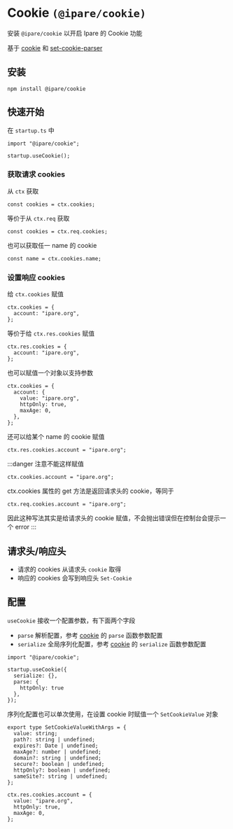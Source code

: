 # Cookie `(@ipare/cookie)`

安装 `@ipare/cookie` 以开启 Ipare 的 Cookie 功能

基于 [cookie](https://github.com/jshttp/cookie) 和 [set-cookie-parser](https://github.com/nfriedly/set-cookie-parser)

## 安装

```
npm install @ipare/cookie
```

## 快速开始

在 `startup.ts` 中

```TS
import "@ipare/cookie";

startup.useCookie();
```

### 获取请求 cookies

从 `ctx` 获取

```TS
const cookies = ctx.cookies;
```

等价于从 `ctx.req` 获取

```TS
const cookies = ctx.req.cookies;
```

也可以获取任一 name 的 cookie

```TS
const name = ctx.cookies.name;
```

### 设置响应 cookies

给 `ctx.cookies` 赋值

```TS
ctx.cookies = {
  account: "ipare.org",
};
```

等价于给 `ctx.res.cookies` 赋值

```TS
ctx.res.cookies = {
  account: "ipare.org",
};
```

也可以赋值一个对象以支持参数

```TS
ctx.cookies = {
  account: {
    value: "ipare.org",
    httpOnly: true,
    maxAge: 0,
  },
};
```

还可以给某个 name 的 cookie 赋值

```TS
ctx.res.cookies.account = "ipare.org";
```

:::danger 注意不能这样赋值

```TS
ctx.cookies.account = "ipare.org";
```

ctx.cookies 属性的 get 方法是返回请求头的 cookie，等同于

```TS
ctx.req.cookies.account = "ipare.org";
```

因此这种写法其实是给请求头的 cookie 赋值，不会抛出错误但在控制台会提示一个 error
:::

## 请求头/响应头

- 请求的 cookies 从请求头 `cookie` 取得
- 响应的 cookies 会写到响应头 `Set-Cookie`

## 配置

`useCookie` 接收一个配置参数，有下面两个字段

- `parse` 解析配置，参考 [cookie](https://github.com/jshttp/cookie) 的 `parse` 函数参数配置
- `serialize` 全局序列化配置，参考 [cookie](https://github.com/jshttp/cookie) 的 `serialize` 函数参数配置

```TS
import "@ipare/cookie";

startup.useCookie({
  serialize: {},
  parse: {
    httpOnly: true
  },
});
```

序列化配置也可以单次使用，在设置 cookie 时赋值一个 `SetCookieValue` 对象

```TS
export type SetCookieValueWithArgs = {
  value: string;
  path?: string | undefined;
  expires?: Date | undefined;
  maxAge?: number | undefined;
  domain?: string | undefined;
  secure?: boolean | undefined;
  httpOnly?: boolean | undefined;
  sameSite?: string | undefined;
};
```

```TS
ctx.res.cookies.account = {
  value: "ipare.org",
  httpOnly: true,
  maxAge: 0,
};
```
